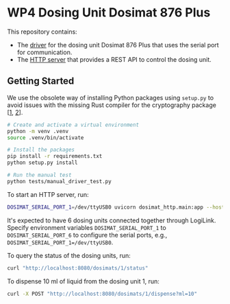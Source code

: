 # WP4 Dosing Unit Dosimat 876 Plus

This repository contains:

- The [driver](./dosimat_driver/) for the dosing unit Dosimat 876 Plus that uses the serial port for communication.
- The [HTTP server](./dosimat_http/) that provides a REST API to control the dosing unit.

## Getting Started

We use the obsolete way of installing Python packages using `setup.py` to avoid issues with the missing Rust compiler for the cryptography package [[1](https://github.com/pyca/cryptography/issues/5771#issuecomment-775016788), [2](https://cryptography.io/en/latest/faq/#why-does-cryptography-require-rust)].

```bash
# Create and activate a virtual environment
python -m venv .venv
source .venv/bin/activate

# Install the packages
pip install -r requirements.txt
python setup.py install

# Run the manual test
python tests/manual_driver_test.py
```

To start an HTTP server, run:

```bash
DOSIMAT_SERIAL_PORT_1=/dev/ttyUSB0 uvicorn dosimat_http.main:app --host "0.0.0.0" --port 8080
```

It's expected to have 6 dosing units connected together through LogiLink. Specify environment variables `DOSIMAT_SERIAL_PORT_1` to `DOSIMAT_SERIAL_PORT_6` to configure the serial ports, e.g., `DOSIMAT_SERIAL_PORT_1=/dev/ttyUSB0`.

To query the status of the dosing units, run:

```bash
curl "http://localhost:8080/dosimats/1/status"
```

To dispense 10 ml of liquid from the dosing unit 1, run:

```bash
curl -X POST "http://localhost:8080/dosimats/1/dispense?ml=10"
```
